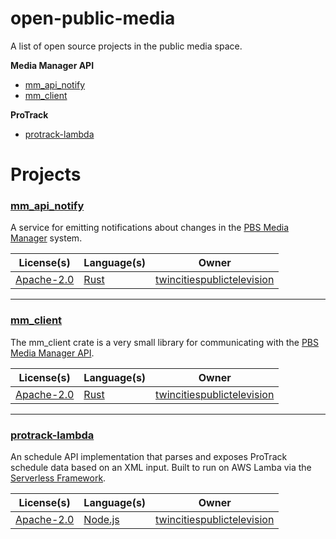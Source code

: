 # open-public-media

A list of open source projects in the public media space.

**Media Manager API**
* [mm_api_notify](#mm_api_notify)
* [mm_client](#mm_client)

**ProTrack**
* [protrack-lambda](#protrack-lambda)

# Projects

### [mm_api_notify](https://github.com/twincitiespublictelevision/mm_api_notify)
A service for emitting notifications about changes in the [PBS Media Manager](https://docs.pbs.org/display/MM) system.

| License(s)  | Language(s) | Owner |
| ----------- | ----------- | ----- |
| [Apache-2.0](https://github.com/twincitiespublictelevision/mm_api_notify/blob/master/LICENSE) | [Rust](https://www.rust-lang.org/en-US/) | [twincitiespublictelevision](https://github.com/twincitiespublictelevision) |

---

### [mm_client](https://github.com/twincitiespublictelevision/mm_client)
The mm_client crate is a very small library for communicating with the [PBS Media Manager API](https://docs.pbs.org/display/MM).

| License(s)  | Language(s) | Owner |
| ----------- | ----------- | ----- |
| [Apache-2.0](https://github.com/twincitiespublictelevision/mm_client/blob/master/LICENSE) | [Rust](https://www.rust-lang.org/en-US/) | [twincitiespublictelevision](https://github.com/twincitiespublictelevision) |

---

### [protrack-lambda](https://github.com/twincitiespublictelevision/protrack-lambda)
An schedule API implementation that parses and exposes ProTrack schedule data based on an XML input. Built to run on AWS Lamba via the [Serverless Framework](https://serverless.com/).

| License(s)  | Language(s) | Owner |
| ----------- | ----------- | ----- |
| [Apache-2.0](https://github.com/twincitiespublictelevision/protrack-lambda/blob/master/LICENSE) | [Node.js](https://nodejs.org/en/) | [twincitiespublictelevision](https://github.com/twincitiespublictelevision) |